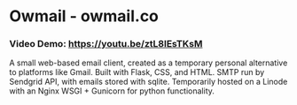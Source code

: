 # Owmail - owmail.co
### Video Demo: https://youtu.be/ztL8lEsTKsM
A small web-based email client, created as a temporary personal alternative to platforms like Gmail. Built with Flask, CSS, and HTML. SMTP run by Sendgrid API, with emails stored with sqlite. Temporarily hosted on a Linode with an Nginx WSGI + Gunicorn for python functionality. 
